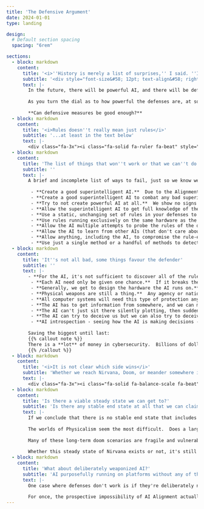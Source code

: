 ```yaml
---
title: 'The Defensive Argument'
date: 2024-01-01
type: landing

design:
  # Default section spacing
  spacing: "6rem"

sections:
  - block: markdown
    content:
      title: '<i>''History is merely a list of surprises,'' I said. ''It can only prepare us to be surprised yet again.''</i>'
      subtitle: '<div style="font-size&#58; 12pt; text-align&#58; right;">Kurt Vonnegut</div>'
      text: |-
        In the future, there will be powerful AI, and there will be defenses trying to ensure that good things happen and bad things do not.  Those defenses might simply be a human within reach of an off switch, or they might be the most comprehensive and effective defense system that it's possible to create.
        
        As you turn the dial as to how powerful the defenses are, at some point, the defenders win.  In predicting the future we need to decide how far it's possible to turn that dial, and whether anything prevents us from turning it far enough.
        
        **Can defensive measures be good enough?**
  - block: markdown
    content:
      title: '<i>Rules doesn''t really mean just rules</i>'
      subtitle: '...at least in the text below'
      text: |-
        <div class="fa-3x"><i class="fa-solid fa-ruler fa-beat" style="--fa-beat-scale: 1.35;"></i></div>When talking about <strong>rules</strong>, what I mean is a complex, distributed, live-updating system of static, behavioural and historical analysis with many, many components using many techniques, using the same level of technology as the AI it's analysing.  AI introspection, monitoring input and output, and looking for bad patterns of behaviour are only parts of that system.  This is just a continuation of the story we're already seeing in current cloud-based cybersecurity.
  - block: markdown
    content:
      title: 'The list of things that won''t work or that we can''t do'
      subtitle: ''
      text: |-
        A brief and incomplete list of ways to fail, just so we know we're on the same page.
        
         - **Create a good superintelligent AI.**  Due to the Alignment Problem[[@wiki]](https://en.wikipedia.org/wiki/AI_alignment) this ends badly.
         - **Create a good superintelligent AI to combat any bad superintelligent AI.**  At the risk of saying "See above", for various reasons, mostly the Alignment Problem again, this doesn't work.  The one caveat is that maybe this is an easier alignment problem to solve, but let's not count on it.
         - **Try to not create powerful AI at all.**  We show no signs of resisting that temptation, nor any clear way to do so.
         - **Allow the superintelligent AI to get full knowledge of the defenses it's facing, and the knowledge that it has full knowledge.**  Once it knows it has all the information it can formulate a plan to escape.
         - **Use a static, unchanging set of rules in your defenses to determine whether the AI should be allowed to continue**.  If you do this, the AI will eventually get knowledge of full knowledge as above.
         - **Use rules running exclusively on the same hardware as the AI.**  Again the AI can gain full knowledge.
         - **Allow the AI multiple attempts to probe the rules of the defense.**  This allows the AI to discover the rules by trial and error.  This includes allowing the AI to replicate in a regime where the defensive measures *don't* stop *all* of the replicas when one breaks the rules.
         - **Allow the AI to learn from other AIs (that don't care about being stopped) breaking the rules until eventually, one finds a way to escape without being stopped, and the original AI knows it faces the same rules.**  Either rapid rule updates or different sets of rules can help here.
         - **Allow anything, including the AI, to compromise the rule-enforcing system.**  A successful attempt to disable the rule system leads to trouble, although obviously, any attempt to do that against the rules too.
         - **Use just a single method or a handful of methods to detect bad behaviour**.  This runs the risk of the AI predicting what you've done.
  - block: markdown
    content:
      title: 'It''s not all bad, some things favour the defender'
      subtitle: ''
      text: |-
        - **For the AI, it's not sufficient to discover all of the rules the defenders are using to detect badness.**  It also needs to be sure that it knows all of the rules.  It needs knowledge that it has complete knowledge, which is difficult, especially if the rules can change.
         - **Each AI need only be given one chance.**  If it breaks the rules we can stop it and never allow it to run again.
         - **Generally, we get to design the hardware the AI runs on.**  So we can build in whatever safeguards we want, and force the AI to fabricate its own silicon (or equivalent) to fully escape them.
         - **Physical weapons are still a thing.**  Any agency or nation-state trying to build AI systems without these safeguards is potentially subject to attack.  Deliberately trying to build a Doomsday AI, or even acquire the unfettered capability to do that, is likely to get you nuked, and you need to be very sure you can do it in secret before you try.
         - **All computer systems will need this type of protection anyway.**  Malware and malicious attack techniques, including those boosted by weak-ish AI, are likely to become so advanced that unprotected hardware connected to the network is rapidly compromised.
         - **The AI has to get information from somewhere, and we can monitor what it's looking at.**  It won't be as easy as seeing it search for "How to destroy humanity and get away with it"[[@google]](https://www.google.com/search?q=How+to+destroy+humanity+and+get+away+with+it) but its patterns of interaction with the outside world can give away something.
         - **The AI can't just sit there silently plotting, then suddenly launch a devastating attack.**  It needs to stay current with what's happening in the world to be sure of a successful attack, although it *can* be deceptive about how it does that.
         - **The AI can try to deceive us but we can also try to deceive it.**  We can potentially trick it into revealing what it's going to do.
         - **AI introspection - seeing how the AI is making decisions - might help to some extent.**  It's difficult to forecast how well this might work, but you could monitor the internals of an AI as you, say, ask it a set of 10,000 questions.
        
        Saving the biggest until last:
        {{% callout note %}}
        There is a **lot** of money in cybersecurity.  Billions of dollars are spent annually, much of it finding its way into R&D.  For cybersecurity firms, the incentives are the right way around.  Ensuring AI safety isn't a costly distraction from AI development, it's a core revenue-generating business, which makes it easier to get resources and engineering time applied to it.
        {{% /callout %}}
  - block: markdown
    content:
      title: '<i>It is not clear which side wins</i>'
      subtitle: 'Whether we reach Nirvana, Doom, or meander somewhere in between'
      text: |-
        <div class="fa-3x"><i class="fa-solid fa-balance-scale fa-beat" style="--fa-beat-scale: 1.35;"></i></div>It is not a clear win for either side, which is OK, because that means it's not definitely Doom.  It <i>feels</i> like, the more effort we put into defenses, and the earlier we start, or the better we time things, the better chance of a good outcome.
  - block: markdown
    content:
      title: 'Is there a viable steady state we can get to?'
      subtitle: 'Is there any stable end state at all that we can claim to be a good outcome?'
      text: |-
        If we conclude that there is no stable end state that includes powerful AI, the universe inevitably moves towards a state where singularly focused AIs merely battle it out for resources with no higher purpose, then we're in a quandary.  Fortunately, some of our [natures of reality](/reality) largely forbid that, so it's not time to give up, at least until we know what reality we're in.  But is there such a stable state, even in tricky natures of reality and if so, how do we get to it?
        
        The worlds of Physicalism seem the most difficult.  Does a large number of AIs that all police each other represent a stable state?  Or do the most single-minded resource gatherers gradually win out, doing everything they can to enhance their own computational power in an attempt to attain supremacy?
        
        Many of these long-term doom scenarios are fragile and vulnerable to new discoveries in physics that might happen along the way.  For me, it's not possible to predict the future to a degree where we can say that there is no viable steady state.  It is simply up to our future selves to plot a way toward it as the way becomes clear.
        
        Whether this steady state of Nirvana exists or not, it's still possible to **miss it entirely and end up with very bad things**.  So **that** is what we're trying to avoid.
  - block: markdown
    content:
      title: 'What about deliberately weaponized AI?'
      subtitle: 'AI purposefully running on platforms without any of these protections'
      text: |-
        One case where defenses don't work is if they're deliberately not present, or even if there are anti-defenses to make an AI catastrophe *more* likely.  One scenario might be hostilities between nations, where one side wants a Doomsday Device it can use to threaten annihilation.  An AI given goals very hostile to the other side and actively aided in its attempt to achieve world domination.
        
        For once, the prospective impossibility of AI Alignment actually helps, albeit we find ourselves relying on Mutually Assured Destruction, again.  Such a weaponized AI couldn't be reliably targeted only at the other side and would stand a strong chance of also destroying its creator.
---
```

